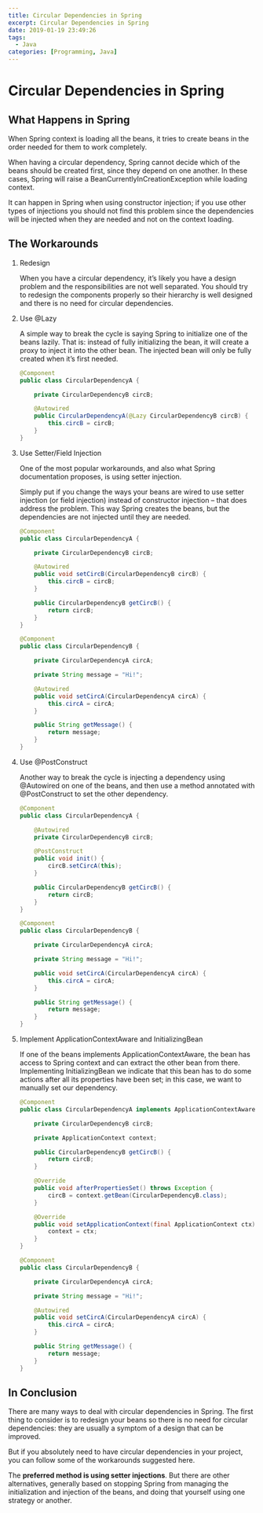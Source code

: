 ```yaml
---
title: Circular Dependencies in Spring
excerpt: Circular Dependencies in Spring
date: 2019-01-19 23:49:26
tags:
  - Java
categories: [Programming, Java]
---
```


# Circular Dependencies in Spring

## What Happens in Spring

When Spring context is loading all the beans, it tries to create beans in the order needed for them to work completely.

 When having a circular dependency, Spring cannot decide which of the beans should be created first, since they depend on one another. In these cases, Spring will raise a BeanCurrentlyInCreationException while loading context.

It can happen in Spring when using constructor injection; if you use other types of injections you should not find this problem since the dependencies will be injected when they are needed and not on the context loading.

## The Workarounds

1. Redesign

    When you have a circular dependency, it’s likely you have a design problem and the responsibilities are not well separated. You should try to redesign the components properly so their hierarchy is well designed and there is no need for circular dependencies.

2. Use @Lazy

    A simple way to break the cycle is saying Spring to initialize one of the beans lazily. That is: instead of fully initializing the bean, it will create a proxy to inject it into the other bean. The injected bean will only be fully created when it’s first needed.

    ```java
    @Component
    public class CircularDependencyA {

        private CircularDependencyB circB;

        @Autowired
        public CircularDependencyA(@Lazy CircularDependencyB circB) {
            this.circB = circB;
        }
    }
    ```

3. Use Setter/Field Injection

    One of the most popular workarounds, and also what Spring documentation proposes, is using setter injection.

    Simply put if you change the ways your beans are wired to use setter injection (or field injection) instead of constructor injection – that does address the problem. This way Spring creates the beans, but the dependencies are not injected until they are needed.

    ```java
    @Component
    public class CircularDependencyA {

        private CircularDependencyB circB;

        @Autowired
        public void setCircB(CircularDependencyB circB) {
            this.circB = circB;
        }

        public CircularDependencyB getCircB() {
            return circB;
        }
    }

    @Component
    public class CircularDependencyB {

        private CircularDependencyA circA;

        private String message = "Hi!";

        @Autowired
        public void setCircA(CircularDependencyA circA) {
            this.circA = circA;
        }

        public String getMessage() {
            return message;
        }
    }
    ```

4. Use @PostConstruct

    Another way to break the cycle is injecting a dependency using @Autowired on one of the beans, and then use a method annotated with @PostConstruct to set the other dependency.

    ```java
    @Component
    public class CircularDependencyA {

        @Autowired
        private CircularDependencyB circB;

        @PostConstruct
        public void init() {
            circB.setCircA(this);
        }

        public CircularDependencyB getCircB() {
            return circB;
        }
    }

    @Component
    public class CircularDependencyB {

        private CircularDependencyA circA;

        private String message = "Hi!";

        public void setCircA(CircularDependencyA circA) {
            this.circA = circA;
        }

        public String getMessage() {
            return message;
        }
    }
    ```

5. Implement ApplicationContextAware and InitializingBean

    If one of the beans implements ApplicationContextAware, the bean has access to Spring context and can extract the other bean from there. Implementing InitializingBean we indicate that this bean has to do some actions after all its properties have been set; in this case, we want to manually set our dependency.

    ```java
    @Component
    public class CircularDependencyA implements ApplicationContextAware, InitializingBean {

        private CircularDependencyB circB;

        private ApplicationContext context;

        public CircularDependencyB getCircB() {
            return circB;
        }

        @Override
        public void afterPropertiesSet() throws Exception {
            circB = context.getBean(CircularDependencyB.class);
        }

        @Override
        public void setApplicationContext(final ApplicationContext ctx) throws BeansException {
            context = ctx;
        }
    }

    @Component
    public class CircularDependencyB {

        private CircularDependencyA circA;

        private String message = "Hi!";

        @Autowired
        public void setCircA(CircularDependencyA circA) {
            this.circA = circA;
        }

        public String getMessage() {
            return message;
        }
    }
    ```
## In Conclusion

There are many ways to deal with circular dependencies in Spring. The first thing to consider is to redesign your beans so there is no need for circular dependencies: they are usually a symptom of a design that can be improved.

But if you absolutely need to have circular dependencies in your project, you can follow some of the workarounds suggested here.

The **preferred method is using setter injections**. But there are other alternatives, generally based on stopping Spring from managing the initialization and injection of the beans, and doing that yourself using one strategy or another.
